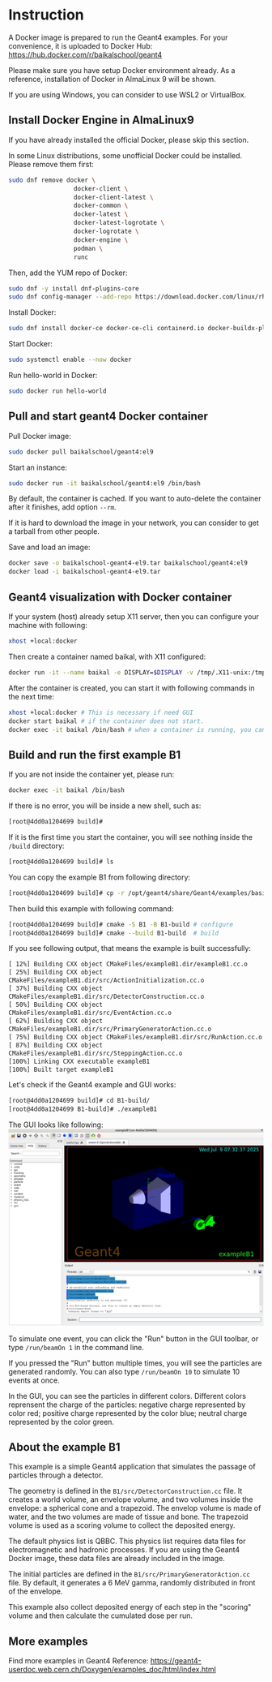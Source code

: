 # Instruction

A Docker image is prepared to run the Geant4 examples. 
For your convenience, it is uploaded to Docker Hub: https://hub.docker.com/r/baikalschool/geant4

Please make sure you have setup Docker environment already. 
As a reference, installation of Docker in AlmaLinux 9 will be shown. 

If you are using Windows, you can consider to use WSL2 or VirtualBox. 

## Install Docker Engine in AlmaLinux9

If you have already installed the official Docker, please skip this section.

In some Linux distributions, some unofficial Docker could be installed. Please remove them first:
```bash
sudo dnf remove docker \
                  docker-client \
                  docker-client-latest \
                  docker-common \
                  docker-latest \
                  docker-latest-logrotate \
                  docker-logrotate \
                  docker-engine \
                  podman \
                  runc
```

Then, add the YUM repo of Docker:
```bash
sudo dnf -y install dnf-plugins-core
sudo dnf config-manager --add-repo https://download.docker.com/linux/rhel/docker-ce.repo
```

Install Docker:
```bash
sudo dnf install docker-ce docker-ce-cli containerd.io docker-buildx-plugin docker-compose-plugin
```

Start Docker:
```bash
sudo systemctl enable --now docker
```

Run hello-world in Docker:
```bash
sudo docker run hello-world
```

## Pull and start geant4 Docker container

Pull Docker image:
```bash
sudo docker pull baikalschool/geant4:el9
```

Start an instance:
```bash
sudo docker run -it baikalschool/geant4:el9 /bin/bash
```

By default, the container is cached. If you want to auto-delete the container after it finishes, add option `--rm`.  

If it is hard to download the image in your network, you can consider to get a tarball from other people.

Save and load an image:
```bash
docker save -o baikalschool-geant4-el9.tar baikalschool/geant4:el9
docker load -i baikalschool-geant4-el9.tar
```

## Geant4 visualization with Docker container

If your system (host) already setup X11 server, then you can configure your machine with following:
```bash
xhost +local:docker
```

Then create a container named baikal, with X11 configured:
```bash
docker run -it --name baikal -e DISPLAY=$DISPLAY -v /tmp/.X11-unix:/tmp/.X11-unix baikalschool/geant4:el9 /bin/bash
```

After the container is created, you can start it with following commands in the next time:
```bash
xhost +local:docker # This is necessary if need GUI
docker start baikal # if the container does not start. 
docker exec -it baikal /bin/bash # when a container is running, you can run it multiple times.
```

## Build and run the first example B1
If you are not inside the container yet, please run:
```bash
docker exec -it baikal /bin/bash
```

If there is no error, you will be inside a new shell, such as:
```bash
[root@4dd0a1204699 build]# 
```

If it is the first time you start the container, you will see nothing inside the `/build` directory:
```bash
[root@4dd0a1204699 build]# ls
```

You can copy the example B1 from following directory:
```bash
[root@4dd0a1204699 build]# cp -r /opt/geant4/share/Geant4/examples/basic/B1 .
```

Then build this example with following command:
```bash
[root@4dd0a1204699 build]# cmake -S B1 -B B1-build # configure
[root@4dd0a1204699 build]# cmake --build B1-build  # build
```

If you see following output, that means the example is built successfully:
```
[ 12%] Building CXX object CMakeFiles/exampleB1.dir/exampleB1.cc.o
[ 25%] Building CXX object CMakeFiles/exampleB1.dir/src/ActionInitialization.cc.o
[ 37%] Building CXX object CMakeFiles/exampleB1.dir/src/DetectorConstruction.cc.o
[ 50%] Building CXX object CMakeFiles/exampleB1.dir/src/EventAction.cc.o
[ 62%] Building CXX object CMakeFiles/exampleB1.dir/src/PrimaryGeneratorAction.cc.o
[ 75%] Building CXX object CMakeFiles/exampleB1.dir/src/RunAction.cc.o
[ 87%] Building CXX object CMakeFiles/exampleB1.dir/src/SteppingAction.cc.o
[100%] Linking CXX executable exampleB1
[100%] Built target exampleB1
```

Let's check if the Geant4 example and GUI works:
```bash
[root@4dd0a1204699 build]# cd B1-build/
[root@4dd0a1204699 B1-build]# ./exampleB1 
```

The GUI looks like following:
![exampleB1 GUI](exampleB1-init.png)

To simulate one event, you can click the "Run" button in the GUI toolbar, or type `/run/beamOn 1` in the command line. 

If you pressed the "Run" button multiple times, you will see the particles are generated randomly. 
You can also type `/run/beamOn 10` to simulate 10 events at once.

In the GUI, you can see the particles in different colors. Different colors reprensent the charge of the particles: negative charge represented by color red; positive charge represented by the color blue; neutral charge represented by the color green.


## About the example B1

This example is a simple Geant4 application that simulates the passage of particles through a detector.

The geometry is defined in the `B1/src/DetectorConstruction.cc` file. 
It creates a world volume, an envelope volume, and two volumes inside the envelope: a spherical cone and a trapezoid.
The envelop volume is made of water, and the two volumes are made of tissue and bone. 
The trapezoid volume is used as a scoring volume to collect the deposited energy.

The default physics list is QBBC. This physics list requires data files for electromagnetic and hadronic processes.
If you are using the Geant4 Docker image, these data files are already included in the image.

The initial particles are defined in the `B1/src/PrimaryGeneratorAction.cc` file.
By default, it generates a 6 MeV gamma, randomly distributed in front of the envelope.

This example also collect deposited energy of each step in the "scoring" volume and then calculate the 
cumulated dose per run. 

## More examples
Find more examples in Geant4 Reference: https://geant4-userdoc.web.cern.ch/Doxygen/examples_doc/html/index.html